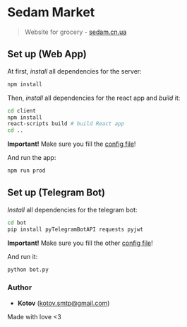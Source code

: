 # Sedam Market

> Website for grocery - [sedam.cn.ua](https://sedam.cn.ua)

## Set up (Web App)

At first, _install_ all dependencies for the server:

```bash
npm install
```

Then, _install_ all dependencies for the react app and _build_ it:

```bash
cd client
npm install
react-scripts build # build React app
cd ..
```

**Important!** Make sure you fill the [config file](config/config.env)!

And run the app:

```bash
npm run prod
```

## Set up (Telegram Bot)

_Install_ all dependencies for the telegram bot:

```bash
cd bot
pip install pyTelegramBotAPI requests pyjwt
```

**Important!** Make sure you fill the other [config file](bot/config.py)!

And run it:

```bash
python bot.py
```

### Author

- **Kotov** (kotov.smtp@gmail.com)

Made with love <3
